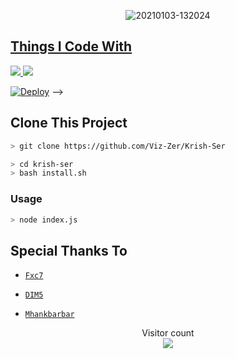 <p align="center">
<img src=https://i.postimg.cc/L8gygCyv/sagiri.jpg" alt="20210103-132024" border="0">
</p>
<p align="center">
<a href="https://github.com/Viz-Zer">
</p>

  
## Things I Code With
<p>
    <img
        src="https://img.shields.io/badge/node.js%20-%2343853D.svg?&style=for-the-badge&logo=node.js&logoColor=white" />
    <img
        src="https://img.shields.io/badge/javascript%20-%23323330.svg?&style=for-the-badge&logo=javascript&logoColor=%23F7DF1E" />


[![Deploy](https://www.herokucdn.com/deploy/button.svg)](https://heroku.com/deploy?template=https://github.com/Viz-Zer/krish-ser) -->

## Clone This Project

```bash
> git clone https://github.com/Viz-Zer/Krish-Ser
```

```bash
> cd krish-ser
> bash install.sh
```

### Usage
```bash
> node index.js
```


## Special Thanks To
* [`Fxc7`](https://github.com/Fxc7)
* [`DIM5`](https://github.com/D1M5-DARKBOT)
* [`Mhankbarbar`](https://github.com/MhankBarBar)

  </p>
</details>
<p align="center"> 
  Visitor count<br>
  <img src="https://profile-counter.glitch.me/Krish-ser/count.svg"/>
</p>
